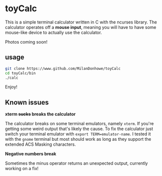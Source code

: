 # toyCalc


This is a simple terminal calculator written in C with the ncurses library.  The calculator operates off a **mouse input**, meaning you will have to have some mouse-like device to actually use the calculator.


Photos coming soon!

## usage
```bash
git clone https://www.github.com/MilanDonhowe/toyCalc
cd toyCalc/bin
./calc
```
Enjoy!

## Known issues

**xterm ~~sucks~~ breaks the calculator**

The calculator breaks on some terminal emulators, namely ```xterm```.  If you're getting some weird output that's likely the cause.
To fix the calculator just switch your terminal emulator with ```export TERM=emulator-name```.  I tested it with the ```gnome``` terminal but most should work as long as they support the extended ACS Masking characters.

**Negative numbers break**

Sometimes the minus operator returns an unexpected output, currently working on a fix!



